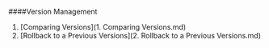 ####Version Management
1. [Comparing Versions](1. Comparing Versions.md)
2. [Rollback to a Previous  Versions](2. Rollback to a Previous Versions.md)